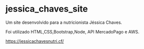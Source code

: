 # jessica_chaves_site
Um site desenvolvido para a nutricionista Jéssica Chaves. 

Foi utilizado HTML,CSS,Bootstrap,Node, API MercadoPago e AWS.

https://jessicachavesnutri.cf/

